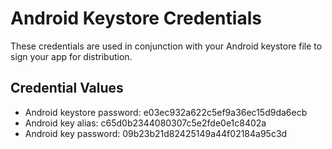 # Android Keystore Credentials

These credentials are used in conjunction with your Android keystore file to sign your app for distribution.

## Credential Values

- Android keystore password: e03ec932a622c5ef9a36ec15d9da6ecb
- Android key alias: c65d0b2344080307c5e2fde0e1c8402a
- Android key password: 09b23b21d82425149a44f02184a95c3d
